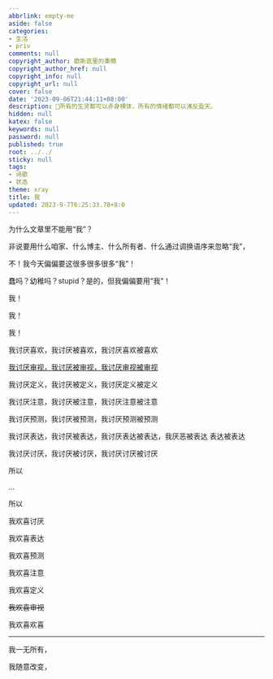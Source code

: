 ```yaml
---
abbrlink: empty-me
aside: false
categories:
- 生活
- priv
comments: null
copyright_author: 歇斯底里的秉蕳
copyright_author_href: null
copyright_info: null
copyright_url: null
cover: false
date: '2023-09-06T21:44:11+08:00'
description: 🤪所有的生灵都可以赤身裸体，所有的情绪都可以沸反盈天。
hidden: null
katex: false
keywords: null
password: null
published: true
root: ../../
sticky: null
tags:
- 诗歌
- 状态
theme: xray
title: 我
updated: 2023-9-7T6:25:33.78+8:0
---
```

为什么文章里不能用“我”？

非说要用什么咱家、什么博主、什么所有者、什么通过调换语序来忽略“我”，

不！我今天偏偏要这很多很多很多“我”！

蠢吗？幼稚吗？stupid？是的，但我偏偏要用“我”！

我！

我！

我！

我讨厌喜欢，我讨厌被喜欢，我讨厌喜欢被喜欢

<u>我讨厌审视，我讨厌被审视，我讨厌审视被审视</u>

我讨厌定义，我讨厌被定义，我讨厌定义被定义

我讨厌注意，我讨厌被注意，我讨厌注意被注意

我讨厌预测，我讨厌被预测，我讨厌预测被预测

我讨厌表达，我讨厌被表达，我讨厌表达被表达，我厌恶被表达 表达被表达

我讨厌讨厌，我讨厌被讨厌，我讨厌讨厌被讨厌

所以

...

所以

我欢喜讨厌

我欢喜表达

我欢喜预测

我欢喜注意

我欢喜定义

~~我欢喜审视~~

我欢喜欢喜


---

我一无所有，

我随意改变，
